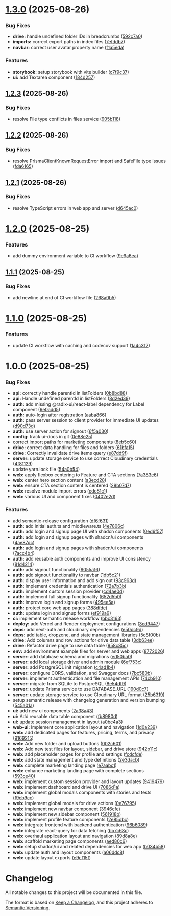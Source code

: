 # [1.3.0](https://github.com/natinium/me-drive/compare/v1.2.3...v1.3.0) (2025-08-26)

### Bug Fixes

- **drive:** handle undefined folder IDs in breadcrumbs ([592c7a0](https://github.com/natinium/me-drive/commit/592c7a06c7f6b851588d2f72baf200c39cf4d49f))
- **imports:** correct export paths in index files ([7efddb7](https://github.com/natinium/me-drive/commit/7efddb7078dcf08c97b5693c508fe3a9a169e72a))
- **navbar:** correct user avatar property name ([f1a5eda](https://github.com/natinium/me-drive/commit/f1a5eda03030732abded08261519b454dd277516))

### Features

- **storybook:** setup storybook with vite builder ([c7f9c37](https://github.com/natinium/me-drive/commit/c7f9c37f80f53869f9df80ae7180bc0ea7177770))
- **ui:** add Textarea component ([184d257](https://github.com/natinium/me-drive/commit/184d25723e9789148e4bf09b7290478f0d24218e))

## [1.2.3](https://github.com/natinium/me-drive/compare/v1.2.2...v1.2.3) (2025-08-26)

### Bug Fixes

- resolve File type conflicts in files service ([905b118](https://github.com/natinium/me-drive/commit/905b1182a33d9d0714c51da178ba29feb16779a8))

## [1.2.2](https://github.com/natinium/me-drive/compare/v1.2.1...v1.2.2) (2025-08-26)

### Bug Fixes

- resolve PrismaClientKnownRequestError import and SafeFile type issues ([fda6165](https://github.com/natinium/me-drive/commit/fda6165654f9024dc94c2db0414f5062be4032d5))

## [1.2.1](https://github.com/natinium/me-drive/compare/v1.2.0...v1.2.1) (2025-08-26)

### Bug Fixes

- resolve TypeScript errors in web app and server ([d645ac0](https://github.com/natinium/me-drive/commit/d645ac081c3fed16c951e5ffcf53405ee128f14e))

# [1.2.0](https://github.com/natinium/me-drive/compare/v1.1.1...v1.2.0) (2025-08-25)

### Features

- add dummy environment variable to CI workflow ([9e9a6ea](https://github.com/natinium/me-drive/commit/9e9a6ea1c03e44ca378df7027419c0e06213ba64))

## [1.1.1](https://github.com/natinium/me-drive/compare/v1.1.0...v1.1.1) (2025-08-25)

### Bug Fixes

- add newline at end of CI workflow file ([268a0b5](https://github.com/natinium/me-drive/commit/268a0b5837b731ec6279736da4e6eded70795179))

# [1.1.0](https://github.com/natinium/me-drive/compare/v1.0.0...v1.1.0) (2025-08-25)

### Features

- update CI workflow with caching and codecov support ([1a4c312](https://github.com/natinium/me-drive/commit/1a4c31226c086230d491404f8dfc75ab3f1e818b))

# 1.0.0 (2025-08-25)

### Bug Fixes

- **api:** correctly handle parentId in listFolders ([0b8bd88](https://github.com/natinium/me-drive/commit/0b8bd88d4856985222e598fc5be60785c6ca135b))
- **api:** Handle undefined parentId in listFolders ([8d2ed39](https://github.com/natinium/me-drive/commit/8d2ed3932c0845a07a4b4c9d213a246760b3488f))
- **auth:** add missing @radix-ui/react-label dependency for Label component ([6e0add5](https://github.com/natinium/me-drive/commit/6e0add506925d6a409278fef3ead9ac8cbfc3a43))
- **auth:** auto-login after registration ([aaba866](https://github.com/natinium/me-drive/commit/aaba86603311f782f8257fde75808be68957ca5d))
- **auth:** pass server session to client provider for immediate UI updates ([d90d73d](https://github.com/natinium/me-drive/commit/d90d73d19e381af86906d309eebb881b26929d80))
- **auth:** use server action for signout ([6f5a030](https://github.com/natinium/me-drive/commit/6f5a030ddce4eda44beeba4364267a158a9f4b81))
- **config:** track ui-docs in git ([0e88e25](https://github.com/natinium/me-drive/commit/0e88e250562db37565a98cdefd9de775fd725b2b))
- correct import paths for marketing components ([8eb5c60](https://github.com/natinium/me-drive/commit/8eb5c60f29b1d3c0ee9bb119be8b18ab57f6a76b))
- **drive:** correct data handling for files and folders ([61bfa15](https://github.com/natinium/me-drive/commit/61bfa1543d199f4b58586d4edd26552abffd1adc))
- **drive:** Correctly invalidate drive items query ([e87dd9f](https://github.com/natinium/me-drive/commit/e87dd9f629c7b9b3567acb5b8927148c134066f0))
- **server:** update storage service to use correct Cloudinary credentials ([4f81129](https://github.com/natinium/me-drive/commit/4f81129324e9fe16c86e386f4ed565279128d9c8))
- update yarn.lock file ([54a0b54](https://github.com/natinium/me-drive/commit/54a0b54a99ab2b9f9a9af1e15ea3673e29b3d2b1))
- **web:** apply flexbox centering to Feature and CTA sections ([7a383e6](https://github.com/natinium/me-drive/commit/7a383e69e7c89d68c9d2a754dd3b32c906487c91))
- **web:** center hero section content ([a3ecd28](https://github.com/natinium/me-drive/commit/a3ecd28dc711a1ea7a5951f7a8246b05c1019e3c))
- **web:** ensure CTA section content is centered ([28b07d7](https://github.com/natinium/me-drive/commit/28b07d793ef29c20cbc929a0cb999833ae84fde7))
- **web:** resolve module import errors ([edc81c1](https://github.com/natinium/me-drive/commit/edc81c1d86703b95be2a2afbbab04e2b10f51373))
- **web:** various UI and component fixes ([0402e2d](https://github.com/natinium/me-drive/commit/0402e2d9cd6ea4b2e285147278e3125f900866a6))

### Features

- add semantic-release configuration ([df6f631](https://github.com/natinium/me-drive/commit/df6f6315ddb5a031a40960d1c62e0ef1ab8f0a00))
- **auth:** add initial auth.ts and middleware.ts ([4e7806c](https://github.com/natinium/me-drive/commit/4e7806c56bce81665fb21607d59e1902127a2300))
- **auth:** add login and signup page UI with shadcn components ([0ed6f57](https://github.com/natinium/me-drive/commit/0ed6f57ebc9c621b9995e174cfade533022c0084))
- **auth:** add login and signup pages with shadcn/ui components ([4ae87dc](https://github.com/natinium/me-drive/commit/4ae87dcd7b81036054375a4e0a3729e420f39727))
- **auth:** add login and signup pages with shadcn/ui components ([7acc4b4](https://github.com/natinium/me-drive/commit/7acc4b46dc722964f38d059755dca3ba100c8266))
- **auth:** add reusable auth components and improve UI consistency ([81d4214](https://github.com/natinium/me-drive/commit/81d42140370c6074dac5135d668b2cea56165eb8))
- **auth:** add signout functionality ([9055a16](https://github.com/natinium/me-drive/commit/9055a1664c67e7989b8039e83a80593ea14213c0))
- **auth:** add signout functionality to navbar ([1db5c21](https://github.com/natinium/me-drive/commit/1db5c2153715ead42e2d6ff03bcae6076674d553))
- **auth:** display user information and add sign out ([93c963d](https://github.com/natinium/me-drive/commit/93c963d75a67ecbc1687654ff1372bad377f18ae))
- **auth:** implement credentials authentication ([72a7b3b](https://github.com/natinium/me-drive/commit/72a7b3bcded1aa6b3524c32c5b4d815840f427be))
- **auth:** implement custom session provider ([cd4ae0d](https://github.com/natinium/me-drive/commit/cd4ae0d3d61ee817c2535d0aff6033b3e3399080))
- **auth:** implement full signup functionality ([652d5b0](https://github.com/natinium/me-drive/commit/652d5b0a55aa46495514cb4462b84f626ea867b7))
- **auth:** improve login and signup forms ([495ee5a](https://github.com/natinium/me-drive/commit/495ee5ac7a03382806338a7241c85da56df03af5))
- **auth:** protect core web app pages ([388dfde](https://github.com/natinium/me-drive/commit/388dfdec5e0838f1962bd7350840ada4af0275ad))
- **auth:** update login and signup forms ([ef919a9](https://github.com/natinium/me-drive/commit/ef919a956ef78f4de59446a5a5d8c8950a848aaf))
- **ci:** implement semantic release workflow ([bbc3163](https://github.com/natinium/me-drive/commit/bbc31635e404f9828915a50625b082a72b85153d))
- **deploy:** add Vercel and Render deployment configurations ([3cd9447](https://github.com/natinium/me-drive/commit/3cd94472b9d16bc185903e3b3c249188a9cc9f98))
- **deps:** add next-auth and cloudinary dependencies ([e50dc9d](https://github.com/natinium/me-drive/commit/e50dc9d871d019cba4227dcc8706ff26703260bf))
- **deps:** add table, dropzone, and state management libraries ([5c8f00b](https://github.com/natinium/me-drive/commit/5c8f00b95bc44feb36a9f5b39e1170816afe5b58))
- **drive:** Add columns and row actions for drive data table ([3db63ee](https://github.com/natinium/me-drive/commit/3db63ee80d686e3b3af3518533b6e3c9c162fecd))
- **drive:** Refactor drive page to use data table ([958c85c](https://github.com/natinium/me-drive/commit/958c85c6edfac00545c6036747bcfc63fe7ad431))
- **env:** add environment example files for server and web apps ([8772026](https://github.com/natinium/me-drive/commit/87720269dd0c91810dc5c3e39476aa2c129f3bb1))
- **server:** add database schema and migrations ([ed50ba0](https://github.com/natinium/me-drive/commit/ed50ba0f9ff5f914bfc667f31ff12269a59dfc32))
- **server:** add local storage driver and admin module ([6ef753c](https://github.com/natinium/me-drive/commit/6ef753c6d288f71d3322fd32044e48c0b75de24b))
- **server:** add PostgreSQL init migration ([c4ad1b4](https://github.com/natinium/me-drive/commit/c4ad1b402a6adcbfffcd1a391e048b7bedeb086b))
- **server:** configure CORS, validation, and Swagger docs ([7bc580b](https://github.com/natinium/me-drive/commit/7bc580ba866141da865c5816325e988cbb93abb9))
- **server:** implement authentication and file management APIs ([74cb910](https://github.com/natinium/me-drive/commit/74cb9108c530db08566471bcb6f38a7f5ce333b5))
- **server:** migrate from SQLite to PostgreSQL ([8e54df9](https://github.com/natinium/me-drive/commit/8e54df907884ad391c8d8d68e14358d74dd27230))
- **server:** update Prisma service to use DATABASE_URL ([190d0c7](https://github.com/natinium/me-drive/commit/190d0c774979e75f02812e74135f90f884332e64))
- **server:** update storage service to use Cloudinary URL format ([25b6319](https://github.com/natinium/me-drive/commit/25b63190f0c1c99efc99ea65601a6dc8af862e3d))
- setup semantic release with changelog generation and version bumping ([545a01a](https://github.com/natinium/me-drive/commit/545a01a10d336ec723f3c7c9ce60a26517c728a5))
- **ui:** add new ui components ([2a38a43](https://github.com/natinium/me-drive/commit/2a38a43af76d7494025b08874bce3dc66616ab95))
- **ui:** Add reusable data table component ([fb8980d](https://github.com/natinium/me-drive/commit/fb8980db5bffe0fd2af8258d41ab4e5f3da32226))
- **ui:** update session management in layout ([a0bc4a3](https://github.com/natinium/me-drive/commit/a0bc4a3136467a51f0a6fa9a1241c0a04ee42238))
- **web-ui:** Implement core application layout and navigation ([1d0a239](https://github.com/natinium/me-drive/commit/1d0a2391bd2bdf0cd03dcbfad5b5104ea2c55ee7))
- **web:** add dedicated pages for features, pricing, terms, and privacy ([9169215](https://github.com/natinium/me-drive/commit/916921559c35fedbec4b42ff096b5828a37e2fc2))
- **web:** Add new folder and upload buttons ([002c601](https://github.com/natinium/me-drive/commit/002c60173396bcbd2812c0165c169881cb6da62d))
- **web:** Add new test files for layout, sidebar, and drive store ([942b11c](https://github.com/natinium/me-drive/commit/942b11ccda56547e4dac33a4e64d3890c2ad47a6))
- **web:** add placeholder pages for profile and settings ([fcdcfde](https://github.com/natinium/me-drive/commit/fcdcfded82fb78bceb993a07e4712c925ee85de1))
- **web:** add state management and type definitions ([2e3dacb](https://github.com/natinium/me-drive/commit/2e3dacb44a4c026f9ba6d69958eaa50fa4d4796c))
- **web:** complete marketing landing page ([e7aabc1](https://github.com/natinium/me-drive/commit/e7aabc1143b060f8d4666440e38df9b591761b05))
- **web:** enhance marketing landing page with complete sections ([593ce40](https://github.com/natinium/me-drive/commit/593ce400c9fca70cb6ae08f3a2706592892f7843))
- **web:** implement custom session provider and layout updates ([9419479](https://github.com/natinium/me-drive/commit/94194795ae381ac9267fc636f26211469b3faee5))
- **web:** implement dashboard and drive UI ([7086d1a](https://github.com/natinium/me-drive/commit/7086d1a7a7a9cafb040f40f29b35dad7dcc80d39))
- **web:** implement global modals components with stories and tests ([f9cb9cc](https://github.com/natinium/me-drive/commit/f9cb9cc2786c896e554de0e885dfacf4d0e1c2df))
- **web:** Implement global modals for drive actions ([0e76795](https://github.com/natinium/me-drive/commit/0e767959aabfa6ecfac1476b66e31f28e2153489))
- **web:** implement new navbar component ([3946cfe](https://github.com/natinium/me-drive/commit/3946cfec0361e341641ea660fcb5886f249ed3cb))
- **web:** implement new sidebar component ([561918b](https://github.com/natinium/me-drive/commit/561918b1a3a3b60166b5b5e125f91ad5c0252afb))
- **web:** implement profile feature components ([2e85dbc](https://github.com/natinium/me-drive/commit/2e85dbc83756780bb27d73eacb6ac558b54e1838))
- **web:** integrate frontend with backend authentication ([96b6089](https://github.com/natinium/me-drive/commit/96b60899a5f302fbe04038866c6ec7bea090f3e4))
- **web:** integrate react-query for data fetching ([bb7c68c](https://github.com/natinium/me-drive/commit/bb7c68cc504080bc5f6d9d5a2b68705eab7dbb07))
- **web:** overhaul application layout and navigation ([89d8a8e](https://github.com/natinium/me-drive/commit/89d8a8ec8f53c8c49d54533ef4ca2679bb2e4afd))
- **web:** scaffold marketing page components ([aed80c6](https://github.com/natinium/me-drive/commit/aed80c68770e6e9ac583873f8842b3d7c6eb9085))
- **web:** setup shadcn/ui and related dependencies for web app ([b034b58](https://github.com/natinium/me-drive/commit/b034b58d9b7b9762198b743a1aadb558114781e0))
- **web:** update auth and layout components ([a06ddc8](https://github.com/natinium/me-drive/commit/a06ddc84d7b96db32fcdfa0d68d21ff107b41e23))
- **web:** update layout exports ([e9cf15f](https://github.com/natinium/me-drive/commit/e9cf15ffa1045c81b4466edd2ca94c3f6762726d))

# Changelog

All notable changes to this project will be documented in this file.

The format is based on [Keep a Changelog](https://keepachangelog.com/en/1.0.0/),
and this project adheres to [Semantic Versioning](https://semver.org/spec/v2.0.0.html).
